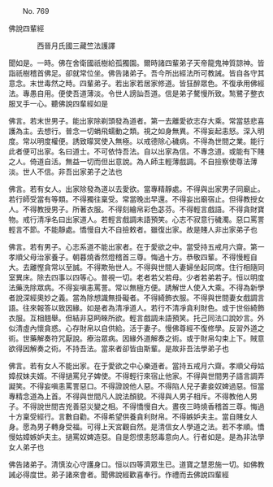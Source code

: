 ﻿　　No. 769

佛說四輩經

　　　　西晉月氏國三藏竺法護譯


聞如是。一時。佛在舍衛國祇樹給孤獨園。爾時諸四輩弟子天帝龍鬼神質諒神。皆詣祇樹稽首佛足。卻就常位坐。佛告諸弟子。吾今所出經法所可教誡。皆自各守其意念。末世毒然之時。四輩弟子。若出家若居家修道。皆狂醉眾色。不復承用佛經法。專愚自用。便使吾道薄淡。令世人謗訕吾道。信是弟子驁慢所致。鹙鷺子整衣服叉手一心。聽佛說四輩經如是

佛言。若末世男子。能出家除剃頭發為道者。第一去離愛欲志存大乘。常當慈悲喜護為主。去想行。普念一切蜎飛蠕動之類。視之如身無異。不得妄起恚怒。深入明度。常以明度權便。誘致曚冥使入無極。以戒德除心穢病。不得為世間之業。能行此者便可出家。名曰道士。不可依恃吾法。自以出家為信。不專念道。或能有下賤之人。倚道自活。無益一切而但出意說。為人師主輕薄戲調。不自撿察使尊法薄淡。世人不信。非吾出家弟子之法也

佛言。若有女人。出家除發為道以去愛欲。當專精靜處。不得與出家男子同廟止。若行師受當有等類。不得獨往稟受。常當晚出早還。不得妄出廟宿止。但得教授女人。不得教授男子。所著衣服。不得刻繪帛彩色苾芬。不得輕言戲語。不得貪財寶物。戒行清凈名曰出家道人。若輕言戲調未語預笑。心志不寂意行穢濁。惡口罵詈輕言不節。不能靜處。憍慢自大不自撿敕者。雖復出家。故是賤人非出家弟子也

佛言。若有男子。心志系道不能出家者。在于愛欲之中。當受持五戒月六齋。第一孝順父母治家養子。朝暮燒香然燈稽首三尊。悔過十方。恭敬四輩。不得慢輕自大。去離慳貪常以至誠。不得欺殆世人。不得與世間人妻婦坐起同席。住行相隨同室異床。除去四事以四等心。普視一切。老者若父若母。少者若弟若子。恒以明度法藥洗除眾病。不得妄嗔恚罵詈。常以無極方便。誘解世人使入大乘。不得為新學者說深經奧妙之義。當為除想識無掛礙者。不得綺飾衣服。不得與世間妻女戲調言語。往來報答以致因緣。如是者為清凈道人。若行不清凈貪利財色。或于世俗綺飾衣服。互相翹舉。但結非惡眄睞所欲。輕言戲調未語預笑。托己同法口說妙言。外似清虛內懷貪惑。心存財帛以自供給。活于妻子。慢佛尊經不復修學。反習外道之術。世藥解奏符咒厭說。療治眾病。因緣外道解奏之術。或于財帛勾束上下。賊意欲得因解奏之術。不持吾法。當來者卻皆由斯輩。是故非吾法學弟子也

佛言。若有女人不能出家。在于愛欲之中心樂道者。當持五戒月六齋。孝順父母姑嫜叔妹夫婿。不得撾罵兒子婢使。不得輕行來宿止他家。不得與世間男子語言調弄譺笑。不得妄嗔恚罵詈惡口。不得證說他人惡。不得陷人兒子妻妾奴婢過惡。恒當專精念道為上首。不得與世間凡人說法顏貌。不得與人男子相斥。不得教他人男子。不得說世間吉兇善惡災變之相。不得憍慢自大。晝夜三時燒香稽首三尊。悔過十方稟受經行。言數自勸。不得希望供養貪利財帛。不得嫉妒夫主。當自賤女人身。愿為男子轉身受福。可得上天宮觀自然。是清信女人學道之法。若不孝順。憍慢姑嫜嫉妒夫主。撾罵奴婢造惡。自是怨恨恚怒毒意向人。行者如是。是為非法學女人弟子也

佛告諸弟子。清慎汝心守護身口。恒以四等濟眾生已。道寶之慧恩施一切。如佛教誡必得度世。弟子諸來會者。聞佛說經歡喜奉行。作禮而去佛說四輩經
